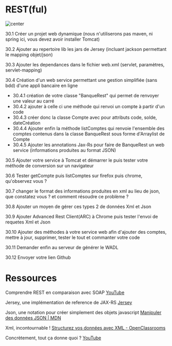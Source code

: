 REST(ful)
===

![center](/home/elbabili/Boostnote/notes/rest.jpg)

30.1 Créer un projet web dynamique (nous n'utiliserons pas maven, ni spring ici, vous devez avoir installer Tomcat)

30.2 Ajouter au repertoire lib les jars de Jersey (incluant jackson permettant le mapping objet/json)

30.3 Ajouter les dependances dans le fichier web.xml (servlet, paramètres, servlet-mapping)

30.4 Création d'un web service permettant une gestion simplifiée (sans bdd) d'une appli bancaire en ligne
  - 30.4.1 création de votre classe "BanqueRest" qui permet de renvoyer une valeur au carré
  - 30.4.2 ajouter à celle ci une méthode qui renvoi un compte à partir d'un code
  - 30.4.3 créer donc la classe Compte avec pour attributs code, solde, dateCréation
  - 30.4.4 Ajouter enfin la méthode listComptes qui renvoie l'ensemble des comptes contenus dans la classe BanqueRest sous forme d'Arraylist de Compte
  - 30.4.5 Ajouter les annotations Jax-Rs pour faire de BanqueRest un web service (informations produites au format JSON)
  
30.5 Ajouter votre service à Tomcat et démarrer le puis tester votre méthode de conversion sur un navigateur

30.6 Tester getCompte puis listComptes sur firefox puis chrome, qu'observez vous ?

30.7 changer le format des informations produites en xml au lieu de json, que constatez vous ? 
 et comment résoudre ce problème ?
 
30.8 Ajouter un moyen de gérer ces types 2 de données Xml et Json 

30.9 Ajouter Advanced Rest Client(ARC) à Chrome puis tester l'envoi de requetes Xml et Json

30.10 Ajouter des méthodes à votre service web afin d'ajouter des comptes, mettre à jour, supprimer, tester le tout et commanter votre code

30.11 Demander enfin au serveur de générer le WADL

30.12 Envoyer votre lien Github


Ressources
===

Comprendre REST en comparaison avec SOAP
[YouTube](https://www.youtube.com/watch?v=OC-jSy7GLSM)

Jersey, une implémentation de reference de JAX-RS
[Jersey](https://jersey.github.io/)

Json, une notation pour créer simplement des objets javascript
[Manipuler des données JSON \| MDN](https://developer.mozilla.org/fr/docs/Learn/JavaScript/Objects/JSON)

Xml, incontournable !
[Structurez vos données avec XML - OpenClassrooms](https://openclassrooms.com/en/courses/1766341-structurez-vos-donnees-avec-xml)

Concrètement, tout ça donne quoi ?
[YouTube](https://www.youtube.com/watch?v=QYv47lhXP2E)